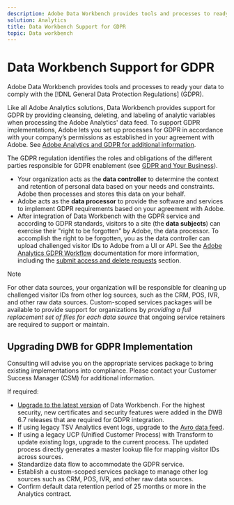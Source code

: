 ```yaml
---
description: Adobe Data Workbench provides tools and processes to ready your data to comply with the General Data Protection Regulations (GDPR).
solution: Analytics
title: Data Workbench Support for GDPR
topic: Data workbench
---
```


# Data Workbench Support for GDPR

Adobe Data Workbench provides tools and processes to ready your data to comply with the [!DNL General Data Protection Regulations] (GDPR).

Like all Adobe Analytics solutions, Data Workbench provides support for GDPR by providing cleansing, deleting, and labeling of analytic variables when processing the Adobe Analytics' data feed. To support GDPR implementations, Adobe lets you set up processes for GDPR in accordance with your company’s permissions as established in your agreement with Adobe. See [Adobe Analytics and GDPR for additional information](https://docs.adobe.com/content/help/en/analytics/admin/data-governance/an-gdpr-overview.html).

The GDPR regulation identifies the roles and obligations of the different parties responsible for GDPR enablement (see [GDPR and Your Business](https://www.adobe.com/privacy/general-data-protection-regulation.html)).

* Your organization acts as the **data controller** to determine the context and retention of personal data based on your needs and constraints. Adobe then processes and stores this data on your behalf.
* Adobe acts as the **data processor** to provide the software and services to implement GDPR requirements based on your agreement with Adobe.
* After integration of Data Workbench with the GDPR service and according to GDPR standards, visitors to a site (the **data subjects**) can exercise their "right to be forgotten" by Adobe, the data processor. To accomplish the right to be forgotten, you as the data controller can upload challenged visitor IDs to Adobe from a UI or API. See the [Adobe Analytics GDPR Workflow](https://docs.adobe.com/help/en/analytics/admin/data-governance/an-gdpr-workflow.html) documentation for more information, including the [submit access and delete requests](https://docs.adobe.com/content/help/en/analytics/admin/data-governance/gdpr-submit-access-delete.html) section.

>[!NOTE]
>
>For other data sources, your organization will be responsible for cleaning up challenged visitor IDs from other log sources, such as the CRM, POS, IVR, and other raw data sources. Custom-scoped services packages will be available to provide support for organizations by _providing a full replacement set of files for each data source_ that ongoing service retainers are required to support or maintain.

## Upgrading DWB for GDPR Implementation

Consulting will advise you on the appropriate services package to bring existing implementations into compliance. Please contact your Customer Success Manager (CSM) for additional information.

If required:

* [Upgrade to the latest version](https://docs.adobe.com/content/help/en/data-workbench/using/release-notes/release-notes.html) of Data Workbench. For the highest security, new certificates and security features were added in the DWB 6.7 releases that are required for GDPR integration.
* If using legacy TSV Analytics event logs, upgrade to the [Avro data feed](https://docs.adobe.com/content/help/en/data-workbench/using/dataset/log-proc-config-file/c-log-sources.html#section-9a824b4c3d5549e7952a7111232035b2).
* If using a legacy UCP (Unified Customer Process) with Transform to update existing logs, upgrade to the current process. The updated process directly generates a master lookup file for mapping visitor IDs across sources.
* Standardize data flow to accommodate the GDPR service.
* Establish a custom-scoped services package to manage other log sources such as CRM, POS, IVR, and other raw data sources.
* Confirm default data retention period of 25 months or more in the Analytics contract.
